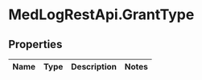 # MedLogRestApi.GrantType

## Properties

Name | Type | Description | Notes
------------ | ------------- | ------------- | -------------


